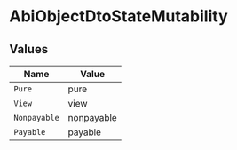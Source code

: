# AbiObjectDtoStateMutability


## Values

| Name         | Value        |
| ------------ | ------------ |
| `Pure`       | pure         |
| `View`       | view         |
| `Nonpayable` | nonpayable   |
| `Payable`    | payable      |